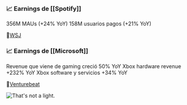 ### 📈 Earnings de [[Spotify]]

356M MAUs (+24% YoY)
158M usuarios pagos (+21% YoY)

🔗[WSJ](https://www.wsj.com/articles/spotify-adds-subscribers-as-covid-19-boosts-at-home-streaming-11619604000?mod=djemalertNEWS)


### 📈 Earnings de [[Microsoft]]

Revenue que viene de gaming creció 50% YoY
Xbox hardware revenue +232% YoY
Xbox software y servicios +34% YoY

🔗[Venturebeat](https://venturebeat.com/2021/04/27/xbox-sales-growth-q32021/)

![That's not a light.](https://venturebeat.com/wp-content/uploads/2020/11/xbox-series-x-console.jpg?resize=1200%2C600&strip=all)

